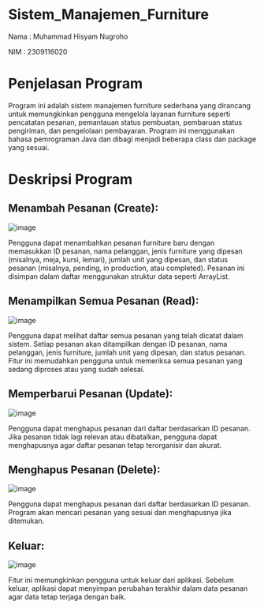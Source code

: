 # Sistem_Manajemen_Furniture

Nama : Muhammad Hisyam Nugroho

NIM  : 2309116020

# Penjelasan Program 

Program ini adalah sistem manajemen furniture sederhana yang dirancang untuk memungkinkan pengguna mengelola layanan furniture seperti pencatatan pesanan, pemantauan status pembuatan, pembaruan status pengiriman, dan pengelolaan pembayaran. Program ini menggunakan bahasa pemrograman Java dan dibagi menjadi beberapa class dan package yang sesuai.

# Deskripsi Program
## Menambah Pesanan (Create):
![image](https://github.com/user-attachments/assets/9aff39f7-d5a7-48c8-9a3c-ab9250642f96)


Pengguna dapat menambahkan pesanan furniture baru dengan memasukkan ID pesanan, nama pelanggan, jenis furniture yang dipesan (misalnya, meja, kursi, lemari), jumlah unit yang dipesan, dan status pesanan (misalnya, pending, in production, atau completed). Pesanan ini disimpan dalam daftar menggunakan struktur data seperti ArrayList.

## Menampilkan Semua Pesanan (Read):
![image](https://github.com/user-attachments/assets/65acb9f4-850d-4d0d-8a59-ea9f8ade9988)

Pengguna dapat melihat daftar semua pesanan yang telah dicatat dalam sistem. Setiap pesanan akan ditampilkan dengan ID pesanan, nama pelanggan, jenis furniture, jumlah unit yang dipesan, dan status pesanan. Fitur ini memudahkan pengguna untuk memeriksa semua pesanan yang sedang diproses atau yang sudah selesai.

## Memperbarui Pesanan (Update):
![image](https://github.com/user-attachments/assets/f2451e30-447e-41ac-8212-12a9ec61526a)

Pengguna dapat menghapus pesanan dari daftar berdasarkan ID pesanan. Jika pesanan tidak lagi relevan atau dibatalkan, pengguna dapat menghapusnya agar daftar pesanan tetap terorganisir dan akurat.

## Menghapus Pesanan (Delete):
![image](https://github.com/user-attachments/assets/682f2a1f-bd03-4d95-a643-490c616761ef)

Pengguna dapat menghapus pesanan dari daftar berdasarkan ID pesanan. Program akan mencari pesanan yang sesuai dan menghapusnya jika ditemukan.

## Keluar:
![image](https://github.com/user-attachments/assets/529cbb9c-5ce4-4674-b988-6bfa99aa1d78)

Fitur ini memungkinkan pengguna untuk keluar dari aplikasi. Sebelum keluar, aplikasi dapat menyimpan perubahan terakhir dalam data pesanan agar data tetap terjaga dengan baik.

